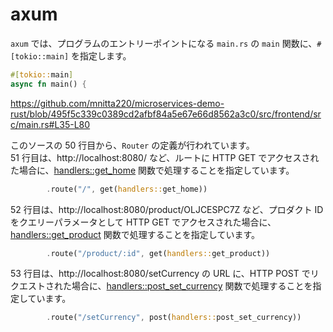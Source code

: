 # axum

`axum` では、プログラムのエントリーポイントになる `main.rs` の `main` 関数に、`#[tokio::main]` を指定します。

```rust
#[tokio::main]
async fn main() {
```

https://github.com/mnitta220/microservices-demo-rust/blob/495f5c339c0389cd2afbf84a5e67e66d8562a3c0/src/frontend/src/main.rs#L35-L80

このソースの 50 行目から、`Router` の定義が行われています。  
51 行目は、http://localhost:8080/ など、ルートに HTTP GET でアクセスされた場合に、[handlers::get_home](https://github.com/mnitta220/microservices-demo-rust/blob/495f5c339c0389cd2afbf84a5e67e66d8562a3c0/src/frontend/src/handlers.rs#L49-L58) 関数で処理することを指定しています。

```rust
        .route("/", get(handlers::get_home))
```

52 行目は、http://localhost:8080/product/OLJCESPC7Z など、プロダクト ID をクエリーパラメータとして HTTP GET でアクセスされた場合に、[handlers::get_product](https://github.com/mnitta220/microservices-demo-rust/blob/204b22a6d42256605231bff7dd855e7219a21030/src/frontend/src/handlers.rs#L60-L72) 関数で処理することを指定しています。

```rust
        .route("/product/:id", get(handlers::get_product))
```

53 行目は、http://localhost:8080/setCurrency の URL に、HTTP POST でリクエストされた場合に、[handlers::post_set_currency](https://github.com/mnitta220/microservices-demo-rust/blob/204b22a6d42256605231bff7dd855e7219a21030/src/frontend/src/handlers.rs#L90-L106) 関数で処理することを指定しています。

```rust
        .route("/setCurrency", post(handlers::post_set_currency))
```
